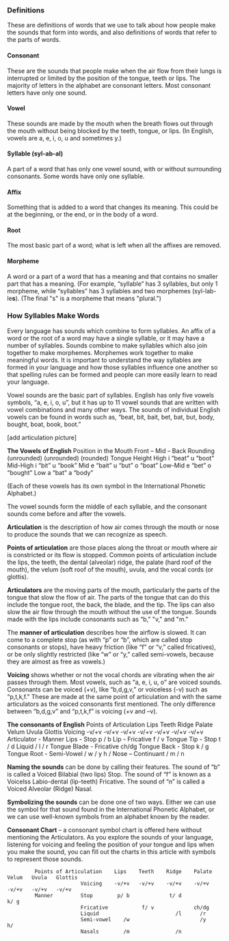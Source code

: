 
### Definitions
These are definitions of words that we use to talk about how people make the sounds that form into words, and also definitions of words that refer to the parts of words.

#### Consonant
These are the sounds that people make when the air flow from their lungs is interrupted or limited by the position of the tongue, teeth or lips. The majority of letters in the alphabet are consonant letters. Most consonant letters have only one sound. 

#### Vowel
These sounds are made by the mouth when the breath flows out through the mouth without being blocked by the teeth, tongue, or lips. (In English, vowels are a, e, i, o, u and sometimes y.)

#### Syllable (syl-ab-al)
A part of a word that has only one vowel sound, with or without surrounding consonants. Some words have only one syllable.

#### Affix
Something that is added to a word that changes its meaning. This could be at the beginning, or the end, or in the body of a word.

#### Root
The most basic part of a word; what is left when all the affixes are removed.

#### Morpheme
A word or a part of a word that has a meaning and that contains no smaller part that has a meaning. (For example, “syllable” has 3 syllables, but only 1 morpheme, while “syllables” has 3 syllables and two morphemes (syl-lab-le**s**). (The final "s" is a morpheme that means "plural.")

### How Syllables Make Words
Every language has sounds which combine to form syllables. An affix of a word or the root of a word may have a single syllable, or it may have a number of syllables. Sounds combine to make syllables which also join together to make morphemes. Morphemes work together to make meaningful words.
It is important to understand the way syllables are formed in your language and how those syllables influence one another so that spelling rules can be formed and people can more easily learn to read your language.

Vowel sounds are the basic part of syllables. English has only five vowels symbols, “a, e, i, o, u”, but it has up to 11 vowel sounds that are written with vowel combinations and many other ways. The sounds of individual English vowels can be found in words such as, “beat, bit, bait, bet, bat, but, body, bought, boat, book, boot.”

[add articulation picture]

**The Vowels of English**
        Position in the Mouth	Front	–	Mid	 –	   Back
		    Rounding		(unrounded)		(unrounded)		(rounded)
    Tongue Height 	High		i “beat”		       u “boot”
                Mid-High		   i “bit”			        u “book”
                Mid		        e “bait” 	u “but”    o “boat”
                Low-Mid		       e “bet” 				    o “bought”
                Low 		    a “bat”		a “body”

(Each of these vowels has its own symbol in the International Phonetic Alphabet.)

The vowel sounds form the middle of each syllable, and the consonant sounds come before and after the vowels.

**Articulation** is the description of how air comes through the mouth or nose to produce the sounds that we can recognize as speech.

**Points of articulation** are those places along the throat or mouth where air is constricted or its flow is stopped. Common points of articulation include the lips, the teeth, the dental (alveolar) ridge, the palate (hard roof of the mouth), the velum (soft roof of the mouth), uvula, and the vocal cords (or glottis).

**Articulators** are the moving parts of the mouth, particularly the parts of the tongue that slow the flow of air. The parts of the tongue that can do this include the tongue root, the back, the blade, and the tip. The lips can also slow the air flow through the mouth without the use of the tongue. Sounds made with the lips include consonants such as “b," "v," and "m."

The **manner of articulation** describes how the airflow is slowed. It can come to a complete stop (as with “p” or “b”, which are called stop consonants or stops), have heavy friction (like “f” or “v,” called fricatives), or be only slightly restricted (like “w” or “y,” called semi-vowels, because they are almost as free as vowels.)

**Voicing** shows whether or not the vocal chords are vibrating when the air passes through them. Most vowels, such as “a, e, i, u, o” are voiced sounds. Consonants can be voiced (+v), like “b,d,g,v,” or voiceless (-v) such as “p,t,k,f." These are made at the same point of articulation and with the same articulators as the voiced consonants first mentioned. The only difference between “b,d,g,v” and “p,t,k,f” is voicing (+v and –v).

**The consonants of English**
      Points of Articulation	Lips	Teeth	Ridge	Palate	Velum	Uvula	Glottis
              Voicing			-v/+v	-v/+v 	-v/+v	-v/+v	-v/+v	-v/+v	-v/+v
      Articulator - Manner
          Lips - Stop			p / b
          Lip -	Fricative		       f / v
      Tongue Tip -
	      Stop					               t / d
	      Liquid 					             / l	 / r
      Tongue Blade -
	      Fricative					                   ch/dg
      Tongue Back -
	      Stop							                      k / g
      Tongue Root -
	      Semi-Vowel 		     / w			    / y		          h /
      Nose – Continuant		     / m		     / n


**Naming the sounds** can be done by calling their features. The sound of “b” is called a Voiced Bilabial (two lips) Stop. The sound of “f” is known as a Voicelss Labio-dental (lip-teeth) Fricative. The sound of “n” is called a Voiced Alveolar (Ridge) Nasal.

**Symbolizing the sounds** can be done one of two ways. Either we can use the symbol for that sound found in the International Phonetic Alphabet, or we can use well-known symbols from an alphabet known by the reader.

**Consonant Chart** – a consonant symbol chart is offered here without mentioning the Articulators. As you explore the sounds of your language, listening for voicing and feeling the position of your tongue and lips when you make the sound, you can fill out the charts in this article with symbols to represent those sounds.

             Points of Articulation    Lips    Teeth    Ridge    Palate    Velum   Uvula   Glottis
                            Voicing    -v/+v   -v/+v    -v/+v    -v/+v     -v/+v   -v/+v   -v/+v
             Manner         Stop        p/ b             t/ d               k/ g
                            Fricative           f/ v             ch/dg
                            Liquid                         /l      /r
                            Semi-vowel    /w                       /y               h/
                            Nasals        /m               /n